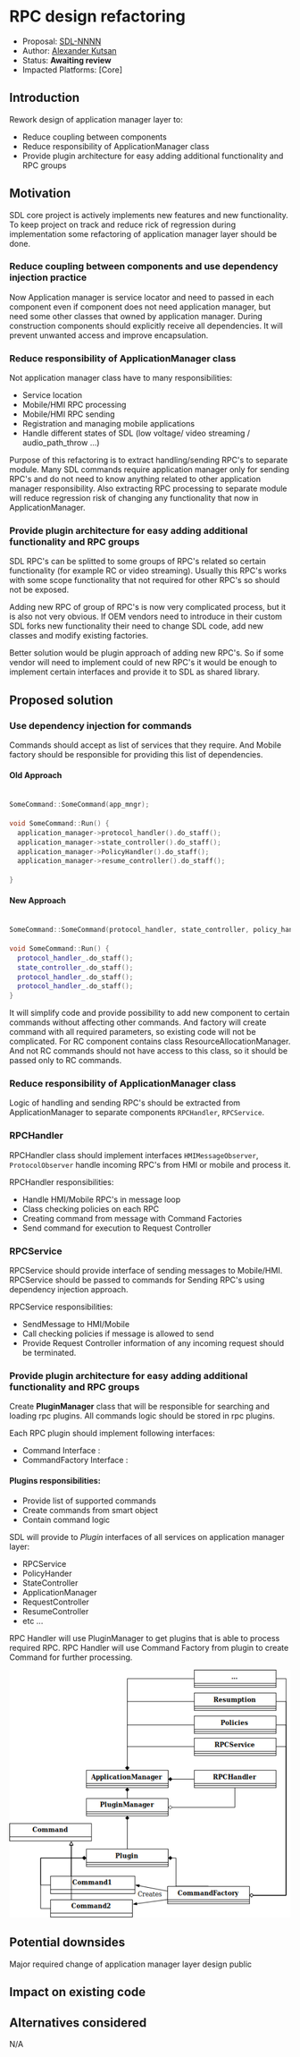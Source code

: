 # RPC design refactoring

* Proposal: [SDL-NNNN](nnnn-rpc-design-refactoring.md)
* Author: [Alexander Kutsan](https://github.com/LuxoftAKutsan)
* Status: **Awaiting review**
* Impacted Platforms: [Core]

## Introduction

Rework design of application manager layer to:
 - Reduce coupling between components
 - Reduce responsibility of ApplicationManager class
 - Provide plugin architecture for easy adding additional functionality and RPC groups   

## Motivation

SDL core project is actively implements new features and new functionality. 
To keep project on track and reduce rick of regression during implementation
some refactoring of application manager layer should be done. 

### Reduce coupling between components and use dependency injection practice

Now Application manager is service locator and need to passed in each component
even if component does not need application manager, but need some other classes that owned by application manager.
During construction components should explicitly receive all dependencies. 
It will prevent unwanted access and improve encapsulation. 


### Reduce responsibility of ApplicationManager class 
Not application manager class have to many responsibilities:
 - Service location
 - Mobile/HMI RPC processing 
 - Mobile/HMI RPC sending 
 - Registration and managing mobile applications
 - Handle different states of SDL (low voltage/ video streaming / audio_path_throw ...) 
 
 Purpose of this refactoring is to extract handling/sending RPC's to separate module. 
 Many SDL commands require application manager only for sending RPC's and do not need to 
 know anything related to other application manager responsibility. 
 Also extracting RPC processing to separate module will reduce regression risk of changing any functionality that now in ApplicationManager.
 
### Provide plugin architecture for easy adding additional functionality and RPC groups   

SDL RPC's can be splitted to some groups of RPC's related so certain functionality (for example RC or video streaming).
Usually this RPC's works with some scope functionality that not required for other RPC's so should not be exposed. 

Adding new RPC of group of RPC's is now very complicated process, but it is also not very obvious. 
If OEM vendors need to introduce in their custom SDL forks new functionality their need to change SDL code, 
add new classes and modify existing factories. 

Better solution would be plugin approach of adding new RPC's.
So if some vendor will need to implement could of new RPC's it would be enough to implement certain interfaces and provide it to SDL as shared library.


## Proposed solution

### Use dependency injection for commands 

Commands should accept as list of services that they require. And Mobile factory should be responsible for providing this list of dependencies.  

#### Old Approach 
```cpp

SomeCommand::SomeCommand(app_mngr);

void SomeCommand::Run() {
  application_manager->protocol_handler().do_staff();
  application_manager->state_controller().do_staff();
  application_manager->PolicyHandler().do_staff();
  application_manager->resume_controller().do_staff();
  
}
```

#### New Approach 
```cpp

SomeCommand::SomeCommand(protocol_handler, state_controller, policy_handler, resume_controller);

void SomeCommand::Run() {
  protocol_handler_.do_staff();
  state_controller_.do_staff();
  protocol_handler_.do_staff();
  protocol_handler_.do_staff();
}
```
It will simplify code and provide possibility to add new component to certain commands without affecting other commands.
And factory will create command with all required parameters, so existing code will not be complicated.
For RC component contains class ResourceAllocationManager. And not RC commands should not have access to this class, so it should be passed only to RC commands. 

### Reduce responsibility of ApplicationManager class 

Logic of handling and sending RPC's should be extracted from ApplicationManager to separate components `RPCHandler`, `RPCService`.

### RPCHandler
RPCHandler class should implement interfaces ```HMIMessageObserver```, ```ProtocolObserver``` handle incoming RPC's from HMI or mobile 
and process it. 

RPCHandler responsibilities:
 - Handle HMI/Mobile RPC's in message loop
 - Class checking policies on each RPC
 - Creating command from message with Command Factories
 - Send command for execution to Request Controller
 
 ### RPCService

RPCService should provide interface of sending messages to Mobile/HMI. 
RPCService should be passed to commands for Sending RPC's using dependency injection approach.

RPCService responsibilities:
 - SendMessage to HMI/Mobile
 - Call checking policies if message is allowed to send
 - Provide Request Controller information of any incoming request should be terminated.  

### Provide plugin architecture for easy adding additional functionality and RPC groups   

Create **PluginManager** class that will be responsible for searching and loading rpc plugins.
All commands logic should be stored in rpc plugins. 

Each RPC plugin should implement following interfaces:
 - Command Interface :
 - CommandFactory Interface : 

#### Plugins responsibilities:
 - Provide list of supported commands
 - Create commands from smart object
 - Contain command logic

SDL will provide to *Plugin* interfaces of all services on application manager layer:
 - RPCService
 - PolicyHander
 - StateController
 - ApplicationManager
 - RequestController
 - ResumeController
 - etc ...

RPC Handler will use PluginManager to get plugins that is able to process required RPC. 
RPC Handler will use Command Factory from plugin to create Command for further processing.

![New design approach](../assets/proposals/nnnn-rpc-design-refactoring/new_design.png)

## Potential downsides
Major required change of application manager layer design public
## Impact on existing code

## Alternatives considered
N/A
